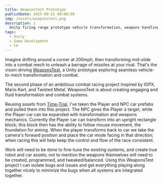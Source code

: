```yaml
---
title: WeaponsTest Prototype
publishDate: 2025-09-21 00:00:00
img: /assets/weaponstest.png
description: |
  Unity firing range prototype vehicle transformation, weapons handling, and combat mechanics.
tags:
  - Unity
  - Game Development
  - C#
---
```


Imagine drifting around a corner at 200mph, then transforming mid-slide into a combat mech to unleash a barrage of missiles at your rival. That's the vision driving [WeaponsTest](https://github.com/AAbushady/WeaponsTest), a Unity prototype exploring seamless vehicle-to-mech transformation and combat.

The second phase of an ambitious combat racing project inspired by IGPX, Mario Kart, and Twisted Metal. WeaponsTest is about creating engaging and fluid transformation and combat systems.

Reusing assets from [Time-Trial](/work/unity/time-trial), I've taken the Player and NPC car prefabs and pulled them into this project. The NPC gives the Player a target, while the Player car can be expanded with transformation and weapons mechanics. Currently the Player car can transform into an upright rectangle block; this block then has the ability to follow mouse movement, the foundation for aiming. When the player transforms back to car we take the camera's forward position and place the car mode facing in that direction; when racing this will help keep the control and flow of the race consistent.

Work will need to be done to fine-tune the existing systems, and create true robot and car assets; not to mention the weapons themselves will need to be created, programmed, and tweaked/balanced. Using this WeaponsTest project I can isolate bugs and issues and get everything playing along together nicely to minimize the bugs when all systems are integrated together.